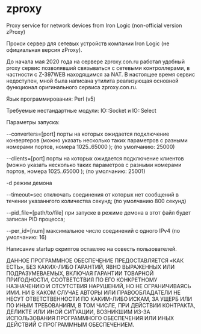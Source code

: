 # zproxy
Proxy service for network devices from Iron Logic (non-official version zProxy)

Прокси сервер для сетевых устройств компании Iron Logic (не официальная версия zProxy).

До начала мая 2020 года на сервере zproxy.con.ru работал удобный proxy сервис позволявший связываться с сетевыми контроллерами, в частности с Z-397WEB находящимся за NAT. В настоящее время сервис недоступен, мной была написана утилита реализующая основной функционал оригинального сервиса zproxy.con.ru.

Язык программирования: Perl (v5)

Требуемые нестандартные модули: IO::Socket и IO::Select

Параметры запуска:

  --converters=[port]
    порты на которых ожидается подключение конвертеров (можно указать несколько таких параметров с разными номерами портов, номера 1025..65000 );
    (по умолчанию: 25000)
    
  --clients=[port]
    порты на которых ожидается подключение клиентов (можно указать несколько таких параметров с разными номерами портов, номера 1025..65000 );
    (по умолчанию: 25001)
    
  -d 
    режим демона
  
  --timeout=sec
    отключать соединения от которых нет сообщений в течении указаннгого количества секунд;
    (по умолчанию 800 секунд)
    
  --pid_file=[path/to/file]
    при запуске в режиме демона в этот файл будет записан PID процесса;
    
  --per_id=[num]
    максимальное число соединений с одного IPv4
    (по умолчанию: 16)
    
Написание startup скриптов оставляю на совесть пользователей.

ДАННОЕ ПРОГРАММНОЕ ОБЕСПЕЧЕНИЕ ПРЕДОСТАВЛЯЕТСЯ «КАК ЕСТЬ», БЕЗ КАКИХ-ЛИБО ГАРАНТИЙ, ЯВНО ВЫРАЖЕННЫХ ИЛИ ПОДРАЗУМЕВАЕМЫХ, ВКЛЮЧАЯ ГАРАНТИИ ТОВАРНОЙ ПРИГОДНОСТИ, СООТВЕТСТВИЯ ПО ЕГО КОНКРЕТНОМУ НАЗНАЧЕНИЮ И ОТСУТСТВИЯ НАРУШЕНИЙ, НО НЕ ОГРАНИЧИВАЯСЬ ИМИ. НИ В КАКОМ СЛУЧАЕ АВТОРЫ ИЛИ ПРАВООБЛАДАТЕЛИ НЕ НЕСУТ ОТВЕТСТВЕННОСТИ ПО КАКИМ-ЛИБО ИСКАМ, ЗА УЩЕРБ ИЛИ ПО ИНЫМ ТРЕБОВАНИЯМ, В ТОМ ЧИСЛЕ, ПРИ ДЕЙСТВИИ КОНТРАКТА, ДЕЛИКТЕ ИЛИ ИНОЙ СИТУАЦИИ, ВОЗНИКШИМ ИЗ-ЗА ИСПОЛЬЗОВАНИЯ ПРОГРАММНОГО ОБЕСПЕЧЕНИЯ ИЛИ ИНЫХ ДЕЙСТВИЙ С ПРОГРАММНЫМ ОБЕСПЕЧЕНИЕМ. 
